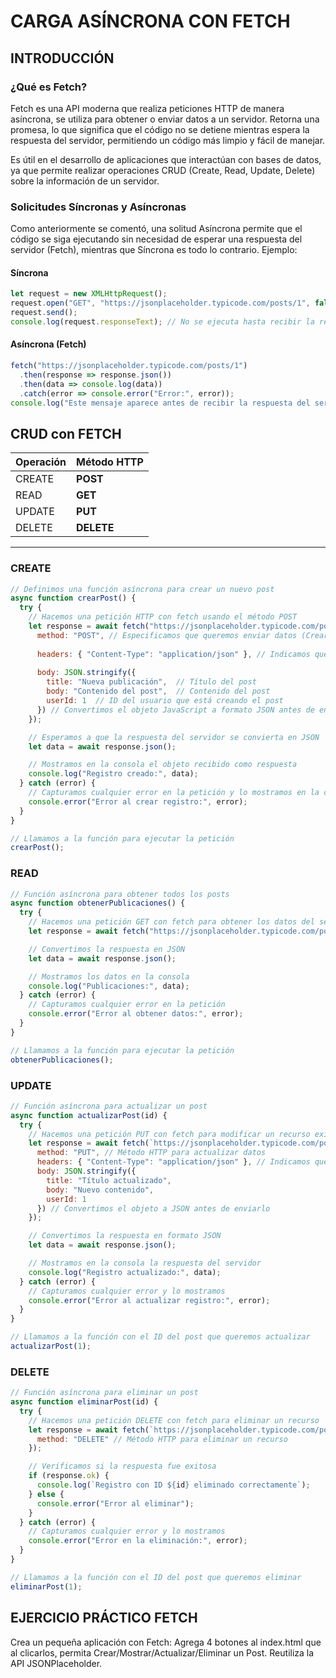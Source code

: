 # CARGA ASÍNCRONA CON FETCH
## INTRODUCCIÓN

### ¿Qué es Fetch?
Fetch es una API moderna que realiza peticiones HTTP de manera asíncrona, se utiliza para obtener o enviar datos a un servidor. Retorna una promesa, lo que significa que el código no se detiene mientras espera la respuesta del servidor, permitiendo un código más limpio y fácil de manejar. 

Es útil en el desarrollo de aplicaciones que interactúan con bases de datos, ya que permite realizar operaciones CRUD (Create, Read, Update, Delete) sobre la información de un servidor.

### Solicitudes Síncronas y Asíncronas

Como anteriormente se comentó, una solitud Asíncrona permite que el código se siga ejecutando sin necesidad de esperar una respuesta del servidor (Fetch), mientras que Síncrona es todo lo contrario.
Ejemplo:
#### Síncrona
```js
let request = new XMLHttpRequest();
request.open("GET", "https://jsonplaceholder.typicode.com/posts/1", false); // false = síncrono
request.send();
console.log(request.responseText); // No se ejecuta hasta recibir la respuesta
```

#### Asíncrona (Fetch)

```js
fetch("https://jsonplaceholder.typicode.com/posts/1")
  .then(response => response.json())
  .then(data => console.log(data))
  .catch(error => console.error("Error:", error));
console.log("Este mensaje aparece antes de recibir la respuesta del servidor.");
```

## CRUD con FETCH

| Operación | Método HTTP |
|--|--|
| CREATE | **POST** |
| READ | **GET** |
| UPDATE | **PUT** |
| DELETE | **DELETE** |

***

### CREATE
```js
// Definimos una función asíncrona para crear un nuevo post
async function crearPost() {
  try {
    // Hacemos una petición HTTP con fetch usando el método POST
    let response = await fetch("https://jsonplaceholder.typicode.com/posts", {
      method: "POST", // Especificamos que queremos enviar datos (Crear un nuevo recurso)
      
      headers: { "Content-Type": "application/json" }, // Indicamos que el cuerpo de la petición es JSON
      
      body: JSON.stringify({ 
        title: "Nueva publicación",  // Título del post
        body: "Contenido del post",  // Contenido del post
        userId: 1  // ID del usuario que está creando el post
      }) // Convertimos el objeto JavaScript a formato JSON antes de enviarlo
    });

    // Esperamos a que la respuesta del servidor se convierta en JSON
    let data = await response.json();

    // Mostramos en la consola el objeto recibido como respuesta
    console.log("Registro creado:", data);
  } catch (error) {
    // Capturamos cualquier error en la petición y lo mostramos en la consola
    console.error("Error al crear registro:", error);
  }
}

// Llamamos a la función para ejecutar la petición
crearPost();

```
### READ
```js
// Función asíncrona para obtener todos los posts
async function obtenerPublicaciones() {
  try {
    // Hacemos una petición GET con fetch para obtener los datos del servidor
    let response = await fetch("https://jsonplaceholder.typicode.com/posts");

    // Convertimos la respuesta en JSON
    let data = await response.json();

    // Mostramos los datos en la consola
    console.log("Publicaciones:", data);
  } catch (error) {
    // Capturamos cualquier error en la petición
    console.error("Error al obtener datos:", error);
  }
}

// Llamamos a la función para ejecutar la petición
obtenerPublicaciones();

```
### UPDATE
```js
// Función asíncrona para actualizar un post
async function actualizarPost(id) {
  try {
    // Hacemos una petición PUT con fetch para modificar un recurso existente
    let response = await fetch(`https://jsonplaceholder.typicode.com/posts/${id}`, {
      method: "PUT", // Método HTTP para actualizar datos
      headers: { "Content-Type": "application/json" }, // Indicamos que el cuerpo es JSON
      body: JSON.stringify({ 
        title: "Título actualizado", 
        body: "Nuevo contenido", 
        userId: 1 
      }) // Convertimos el objeto a JSON antes de enviarlo
    });

    // Convertimos la respuesta en formato JSON
    let data = await response.json();

    // Mostramos en la consola la respuesta del servidor
    console.log("Registro actualizado:", data);
  } catch (error) {
    // Capturamos cualquier error y lo mostramos
    console.error("Error al actualizar registro:", error);
  }
}

// Llamamos a la función con el ID del post que queremos actualizar
actualizarPost(1);

```
### DELETE
```js
// Función asíncrona para eliminar un post
async function eliminarPost(id) {
  try {
    // Hacemos una petición DELETE con fetch para eliminar un recurso
    let response = await fetch(`https://jsonplaceholder.typicode.com/posts/${id}`, {
      method: "DELETE" // Método HTTP para eliminar un recurso
    });

    // Verificamos si la respuesta fue exitosa
    if (response.ok) {
      console.log(`Registro con ID ${id} eliminado correctamente`);
    } else {
      console.error("Error al eliminar");
    }
  } catch (error) {
    // Capturamos cualquier error y lo mostramos
    console.error("Error en la eliminación:", error);
  }
}

// Llamamos a la función con el ID del post que queremos eliminar
eliminarPost(1);

```
## EJERCICIO PRÁCTICO FETCH

Crea un pequeña aplicación con Fetch: Agrega 4 botones al index.html que al clicarlos, permita Crear/Mostrar/Actualizar/Eliminar un Post. Reutiliza la API JSONPlaceholder.
